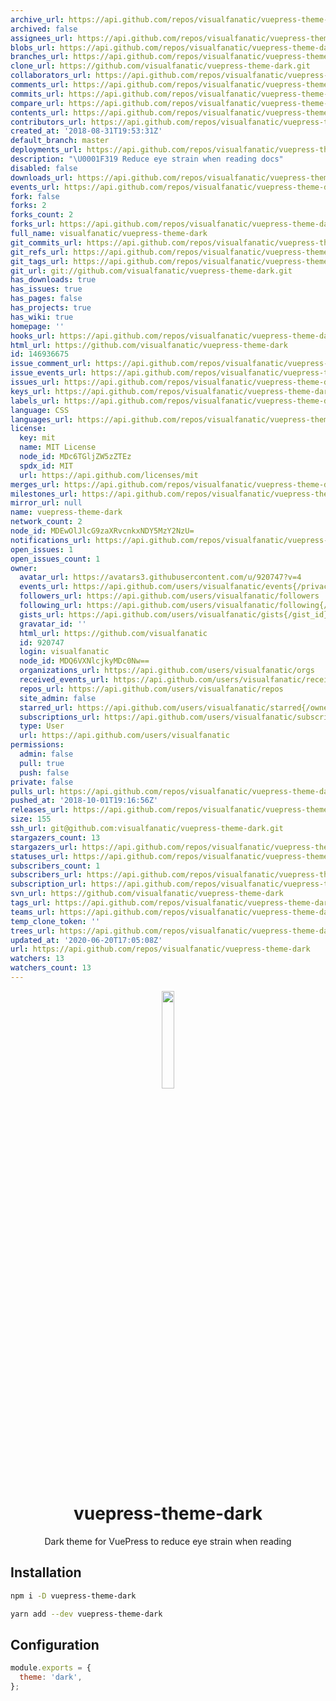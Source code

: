 ```yaml
---
archive_url: https://api.github.com/repos/visualfanatic/vuepress-theme-dark/{archive_format}{/ref}
archived: false
assignees_url: https://api.github.com/repos/visualfanatic/vuepress-theme-dark/assignees{/user}
blobs_url: https://api.github.com/repos/visualfanatic/vuepress-theme-dark/git/blobs{/sha}
branches_url: https://api.github.com/repos/visualfanatic/vuepress-theme-dark/branches{/branch}
clone_url: https://github.com/visualfanatic/vuepress-theme-dark.git
collaborators_url: https://api.github.com/repos/visualfanatic/vuepress-theme-dark/collaborators{/collaborator}
comments_url: https://api.github.com/repos/visualfanatic/vuepress-theme-dark/comments{/number}
commits_url: https://api.github.com/repos/visualfanatic/vuepress-theme-dark/commits{/sha}
compare_url: https://api.github.com/repos/visualfanatic/vuepress-theme-dark/compare/{base}...{head}
contents_url: https://api.github.com/repos/visualfanatic/vuepress-theme-dark/contents/{+path}
contributors_url: https://api.github.com/repos/visualfanatic/vuepress-theme-dark/contributors
created_at: '2018-08-31T19:53:31Z'
default_branch: master
deployments_url: https://api.github.com/repos/visualfanatic/vuepress-theme-dark/deployments
description: "\U0001F319 Reduce eye strain when reading docs"
disabled: false
downloads_url: https://api.github.com/repos/visualfanatic/vuepress-theme-dark/downloads
events_url: https://api.github.com/repos/visualfanatic/vuepress-theme-dark/events
fork: false
forks: 2
forks_count: 2
forks_url: https://api.github.com/repos/visualfanatic/vuepress-theme-dark/forks
full_name: visualfanatic/vuepress-theme-dark
git_commits_url: https://api.github.com/repos/visualfanatic/vuepress-theme-dark/git/commits{/sha}
git_refs_url: https://api.github.com/repos/visualfanatic/vuepress-theme-dark/git/refs{/sha}
git_tags_url: https://api.github.com/repos/visualfanatic/vuepress-theme-dark/git/tags{/sha}
git_url: git://github.com/visualfanatic/vuepress-theme-dark.git
has_downloads: true
has_issues: true
has_pages: false
has_projects: true
has_wiki: true
homepage: ''
hooks_url: https://api.github.com/repos/visualfanatic/vuepress-theme-dark/hooks
html_url: https://github.com/visualfanatic/vuepress-theme-dark
id: 146936675
issue_comment_url: https://api.github.com/repos/visualfanatic/vuepress-theme-dark/issues/comments{/number}
issue_events_url: https://api.github.com/repos/visualfanatic/vuepress-theme-dark/issues/events{/number}
issues_url: https://api.github.com/repos/visualfanatic/vuepress-theme-dark/issues{/number}
keys_url: https://api.github.com/repos/visualfanatic/vuepress-theme-dark/keys{/key_id}
labels_url: https://api.github.com/repos/visualfanatic/vuepress-theme-dark/labels{/name}
language: CSS
languages_url: https://api.github.com/repos/visualfanatic/vuepress-theme-dark/languages
license:
  key: mit
  name: MIT License
  node_id: MDc6TGljZW5zZTEz
  spdx_id: MIT
  url: https://api.github.com/licenses/mit
merges_url: https://api.github.com/repos/visualfanatic/vuepress-theme-dark/merges
milestones_url: https://api.github.com/repos/visualfanatic/vuepress-theme-dark/milestones{/number}
mirror_url: null
name: vuepress-theme-dark
network_count: 2
node_id: MDEwOlJlcG9zaXRvcnkxNDY5MzY2NzU=
notifications_url: https://api.github.com/repos/visualfanatic/vuepress-theme-dark/notifications{?since,all,participating}
open_issues: 1
open_issues_count: 1
owner:
  avatar_url: https://avatars3.githubusercontent.com/u/920747?v=4
  events_url: https://api.github.com/users/visualfanatic/events{/privacy}
  followers_url: https://api.github.com/users/visualfanatic/followers
  following_url: https://api.github.com/users/visualfanatic/following{/other_user}
  gists_url: https://api.github.com/users/visualfanatic/gists{/gist_id}
  gravatar_id: ''
  html_url: https://github.com/visualfanatic
  id: 920747
  login: visualfanatic
  node_id: MDQ6VXNlcjkyMDc0Nw==
  organizations_url: https://api.github.com/users/visualfanatic/orgs
  received_events_url: https://api.github.com/users/visualfanatic/received_events
  repos_url: https://api.github.com/users/visualfanatic/repos
  site_admin: false
  starred_url: https://api.github.com/users/visualfanatic/starred{/owner}{/repo}
  subscriptions_url: https://api.github.com/users/visualfanatic/subscriptions
  type: User
  url: https://api.github.com/users/visualfanatic
permissions:
  admin: false
  pull: true
  push: false
private: false
pulls_url: https://api.github.com/repos/visualfanatic/vuepress-theme-dark/pulls{/number}
pushed_at: '2018-10-01T19:16:56Z'
releases_url: https://api.github.com/repos/visualfanatic/vuepress-theme-dark/releases{/id}
size: 155
ssh_url: git@github.com:visualfanatic/vuepress-theme-dark.git
stargazers_count: 13
stargazers_url: https://api.github.com/repos/visualfanatic/vuepress-theme-dark/stargazers
statuses_url: https://api.github.com/repos/visualfanatic/vuepress-theme-dark/statuses/{sha}
subscribers_count: 1
subscribers_url: https://api.github.com/repos/visualfanatic/vuepress-theme-dark/subscribers
subscription_url: https://api.github.com/repos/visualfanatic/vuepress-theme-dark/subscription
svn_url: https://github.com/visualfanatic/vuepress-theme-dark
tags_url: https://api.github.com/repos/visualfanatic/vuepress-theme-dark/tags
teams_url: https://api.github.com/repos/visualfanatic/vuepress-theme-dark/teams
temp_clone_token: ''
trees_url: https://api.github.com/repos/visualfanatic/vuepress-theme-dark/git/trees{/sha}
updated_at: '2020-06-20T17:05:08Z'
url: https://api.github.com/repos/visualfanatic/vuepress-theme-dark
watchers: 13
watchers_count: 13
---
```


<p align="center"><img src="vuepress.png" width="20%"></p>
<h1 align="center">vuepress-theme-dark</h1>
<p align="center">Dark theme for VuePress to reduce eye strain when reading</p>

## Installation
``` bash
npm i -D vuepress-theme-dark

yarn add --dev vuepress-theme-dark
```

## Configuration
``` js
module.exports = {
  theme: 'dark',
};
```
